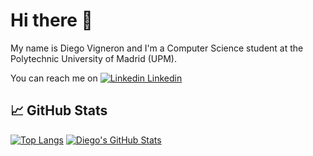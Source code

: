 # Hi there 👋

My name is Diego Vigneron and I'm a Computer Science student at the Polytechnic University of Madrid (UPM).

You can reach me on [![Linkedin](https://i.stack.imgur.com/gVE0j.png) Linkedin](https://www.linkedin.com/in/dvignerono)

## &#x1f4c8; GitHub Stats

[![Top Langs](https://github-readme-stats.vercel.app/api/top-langs/?username=diegovoo&hide=css&title_color=ffffff&text_color=c9cacc&icon_color=2bbc8a&bg_color=1d1f21&langs_count=3)](https://github.com/diegovoo/diegovoo)
[![Diego's GitHub Stats](https://github-readme-stats.vercel.app/api?username=diegovoo&show_icons=true&line_height=27&count_private=true&title_color=ffffff&text_color=c9cacc&icon_color=2bbc8a&bg_color=1d1f21)](https://github.com/diegovoo/diegovoo)
<!--
- 🔭 I’m currently working on ...
- 🌱 I’m currently learning ...
- 👯 I’m looking to collaborate on ...
- 🤔 I’m looking for help with ...
- 💬 Ask me about ...
- 📫 How to reach me: ...
- 😄 Pronouns: ...
- ⚡ Fun fact: ...
-->
